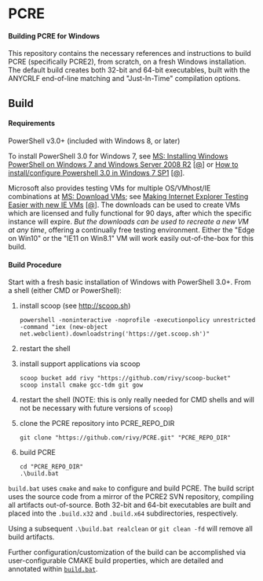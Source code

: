 # PCRE

#### Building PCRE for Windows

This repository contains the necessary references and instructions to build PCRE (specifically PCRE2), from scratch, on a fresh Windows installation. The default build creates both 32-bit and 64-bit executables, built with the ANYCRLF end-of-line matching and "Just-In-Time" compilation options.

## Build

#### Requirements

PowerShell v3.0+ (included with Windows 8, or later)

To install PowerShell 3.0 for Windows 7, see [MS: Installing Windows PowerShell on Windows 7 and Windows Server 2008 R2](https://technet.microsoft.com/en-us/library/hh847837.aspx?f=255&MSPPError=-2147217396#BKMK_InstallingOnWindows7andWindowsServer2008R2) [[@](https://archive.is/DYvcd)] or [How to install/configure Powershell 3.0 in Windows 7 SP1](http://www.everonit.com/techtips/techtips/how-to-installconfigure-powershell-3-0-in-windows-7-sp1/) [[@](https://archive.is/UjaUC)].

Microsoft also provides testing VMs for multiple OS/VMhost/IE combinations at [MS: Download VMs](http://dev.modern.ie/tools/vms/windows/); see [Making Internet Explorer Testing Easier with new IE VMs](http://blog.reybango.com/2013/02/04/making-internet-explorer-testing-easier-with-new-ie-vms/) [[@](https://archive.is/kwJBs)]. The downloads can be used to create VMs which are licensed and fully functional for 90 days, after which the specific instance will expire. *But the downloads can be used to recreate a new VM at any time*, offering a continually free testing environment. Either the "Edge on Win10" or the "IE11 on Win8.1" VM will work easily out-of-the-box for this build.

#### Build Procedure

Start with a fresh basic installation of Windows with PowerShell 3.0+. From a shell (either CMD or PowerShell):

1. install scoop (see http://scoop.sh)

    ```
    powershell -noninteractive -noprofile -executionpolicy unrestricted -command "iex (new-object net.webclient).downloadstring('https://get.scoop.sh')"
    ```

2. restart the shell
3. install support applications via scoop

    ```
    scoop bucket add rivy "https://github.com/rivy/scoop-bucket"
    scoop install cmake gcc-tdm git gow
    ```

4. restart the shell (NOTE: this is only really needed for CMD shells and will not be necessary with future versions of `scoop`)
5. clone the PCRE repository into PCRE_REPO_DIR

    ```
    git clone "https://github.com/rivy/PCRE.git" "PCRE_REPO_DIR"
    ```

6. build PCRE

    ```
    cd "PCRE_REPO_DIR"
    .\build.bat
    ```

`build.bat` uses `cmake` and `make` to configure and build PCRE. The build script uses the source code from a mirror of the PCRE2 SVN repository, compiling all artifacts out-of-source. Both 32-bit and 64-bit executables are built and placed into the `.build.x32` and `.build.x64` subdirectories, respectively.

Using a subsequent `.\build.bat realclean` or `git clean -fd` will remove all build artifacts.

Further configuration/customization of the build can be accomplished via user-configurable CMAKE build properties, which are detailed and annotated within [`build.bat`](https://github.com/rivy/pcre/blob/master/build.bat).

